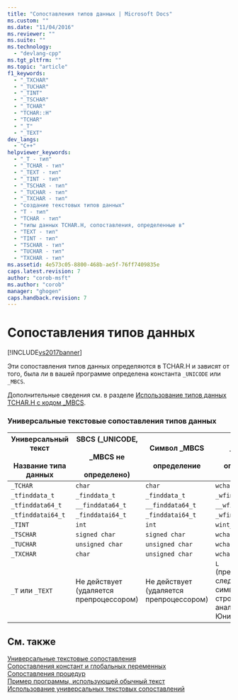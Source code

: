 ```yaml
---
title: "Сопоставления типов данных | Microsoft Docs"
ms.custom: ""
ms.date: "11/04/2016"
ms.reviewer: ""
ms.suite: ""
ms.technology: 
  - "devlang-cpp"
ms.tgt_pltfrm: ""
ms.topic: "article"
f1_keywords: 
  - "_TXCHAR"
  - "_TUCHAR"
  - "_TINT"
  - "_TSCHAR"
  - "_TCHAR"
  - "TCHAR::H"
  - "TCHAR"
  - "_T"
  - "_TEXT"
dev_langs: 
  - "C++"
helpviewer_keywords: 
  - "_T - тип"
  - "_TCHAR - тип"
  - "_TEXT - тип"
  - "_TINT - тип"
  - "_TSCHAR - тип"
  - "_TUCHAR - тип"
  - "_TXCHAR - тип"
  - "создание текстовых типов данных"
  - "T - тип"
  - "TCHAR - тип"
  - "типы данных TCHAR.H, сопоставления, определенные в"
  - "TEXT - тип"
  - "TINT - тип"
  - "TSCHAR - тип"
  - "TUCHAR - тип"
  - "TXCHAR - тип"
ms.assetid: 4e573c05-8800-468b-ae5f-76ff7409835e
caps.latest.revision: 7
author: "corob-msft"
ms.author: "corob"
manager: "ghogen"
caps.handback.revision: 7
---
```

# Сопоставления типов данных
[!INCLUDE[vs2017banner](../assembler/inline/includes/vs2017banner.md)]

Эти сопоставления типов данных определяются в TCHAR.H и зависят от того, была ли в вашей программе определена константа `_UNICODE` или `_MBCS`.  
  
 Дополнительные сведения см. в разделе [Использование типов данных TCHAR.H с кодом \_MBCS](../text/using-tchar-h-data-types-with-mbcs-code.md).  
  
### Универсальные текстовые сопоставления типов данных  
  
|Универсальный текст<br /><br /> Название типа данных|SBCS \(\_UNICODE,<br /><br /> \_MBCS не<br /><br /> определено\)|Символ \_MBCS<br /><br /> определение|\_UNICODE<br /><br /> определение|  
|--------------------------------------------------|------------------------------------------------------|-----------------------------------|-------------------------------|  
|`_TCHAR`|`char`|`char`|`wchar_t`|  
|`_tfinddata_t`|`_finddata_t`|`_finddata_t`|`_wfinddata_t`|  
|`_tfinddata64_t`|`__finddata64_t`|`__finddata64_t`|`__wfinddata64_t`|  
|`_tfinddatai64_t`|`_finddatai64_t`|`_finddatai64_t`|`_wfinddatai64_t`|  
|`_TINT`|`int`|`int`|`wint_t`|  
|`_TSCHAR`|`signed char`|`signed char`|`wchar_t`|  
|`_TUCHAR`|`unsigned char`|`unsigned char`|`wchar_t`|  
|`_TXCHAR`|`char`|`unsigned char`|`wchar_t`|  
|`_T` или `_TEXT`|Не действует \(удаляется препроцессором\)|Не действует \(удаляется препроцессором\)|`L` \(преобразовывает следующий символ или строку к его\(её\) аналогу в Юникоде\)|  
  
## См. также  
 [Универсальные текстовые сопоставления](../c-runtime-library/generic-text-mappings.md)   
 [Сопоставления констант и глобальных переменных](../c-runtime-library/constant-and-global-variable-mappings.md)   
 [Сопоставления процедур](../c-runtime-library/routine-mappings.md)   
 [Пример программы, использующей обычный текст](../c-runtime-library/a-sample-generic-text-program.md)   
 [Использование универсальных текстовых сопоставлений](../c-runtime-library/using-generic-text-mappings.md)